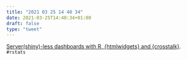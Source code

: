 ```yaml
---
title: "2021 03 25 14 40 34"
date: 2021-03-25T14:40:34+01:00
draft: false
type: "tweet"
---
```

[Server(shiny)-less dashboards with R, {htmlwidgets} and {crosstalk}](https://www.brodrigues.co/blog/2021-03-02-no_shiny_dashboard/). `#rstats`
